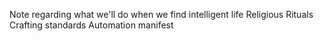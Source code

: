 Note regarding what we'll do when we find intelligent life
Religious Rituals
Crafting standards
Automation manifest
